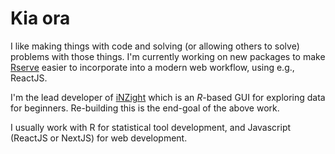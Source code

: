 # Kia ora

I like making things with code and solving (or allowing others to solve) problems with those things. I'm currently working on new packages to make [Rserve](https://www.rforge.net/Rserve/) easier to incorporate into a modern web workflow, using e.g., ReactJS.

I'm the lead developer of [iNZight](https://github.com/iNZightVIT) which is an *R*-based GUI for exploring data for beginners. Re-building this is the end-goal of the above work.

I usually work with R for statistical tool development, and Javascript (ReactJS or NextJS) for web development.
